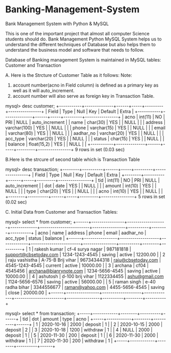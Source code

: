 # Banking-Management-System
Bank Management System with Python &amp; MySQL

This is one of the important project that almost all computer Science students should do. Bank Management Python MySQL System helps us to understand the different techniques of Database but also helps them to understand the business model and software that needs to follow. 

Database of Banking management System is maintained in MySQL tables: Customer and Transaction

A. Here is the Strcture of Customer Table as it follows:
Note: 
  1. account number(acno in Field column) is defined as a primary key as well as it will auto_increment.
  2. account number will also serve as foreign key in Transaction Table.
  
  mysql> desc customer;
  +-----------+--------------+------+-----+---------+----------------+
  | Field     | Type         | Null | Key | Default | Extra          |
  +-----------+--------------+------+-----+---------+----------------+
  | acno      | int(11)      | NO   | PRI | NULL    | auto_increment |
  | name      | char(30)     | YES  |     | NULL    |                |
  | address   | varchar(100) | YES  |     | NULL    |                |
  | phone     | varchar(15)  | YES  |     | NULL    |                |
  | email     | varchar(80)  | YES  |     | NULL    |                |
  | aadhar_no | varchar(20)  | YES  |     | NULL    |                |
  | acc_type  | varchar(20)  | YES  |     | NULL    |                |
  | status    | char(15)     | YES  |     | NULL    |                |
  | balance   | float(15,2)  | YES  |     | NULL    |                |
  +-----------+--------------+------+-----+---------+----------------+
  9 rows in set (0.03 sec)

B.Here is the strcure of second table which is Transaction Table

  mysql> desc transaction;
  +--------+----------+------+-----+---------+----------------+
  | Field  | Type     | Null | Key | Default | Extra          |
  +--------+----------+------+-----+---------+----------------+
  | tid    | int(11)  | NO   | PRI | NULL    | auto_increment |
  | dot    | date     | YES  |     | NULL    |                |
  | amount | int(10)  | YES  |     | NULL    |                |
  | type   | char(20) | YES  |     | NULL    |                |
  | acno   | int(10)  | YES  |     | NULL    |                |
  +--------+----------+------+-----+---------+----------------+
  5 rows in set (0.02 sec)

C. Initial Data from Customer and Transaction Tables:
  
  mysql> select * from customer;
  +------+----------------+-------------------+-------------+------------------------+----------------+----------+--------+----------+
  | acno | name           | address           | phone       | email                  | aadhar_no      | acc_type | status | balance  |
  +------+----------------+-------------------+-------------+------------------------+----------------+----------+--------+----------+
  |    1 | rakesh kumar   | cf-4 surya nagar  | 987181818   | support@cbsetoday.com  | 1234-1243-4545 | saving   | active | 12200.00 |
  |    2 | raju vashistha | A-75-B Brij vihar | 96734344318 | raju@cbsetoday.com     | 4545-1243-4545 | current  | active | 10000.00 |
  |    3 | archana        | cf04              | 4545456     | archana@bianrynote.com | 1234-5656-4545 | saving   | active | 10000.00 |
  |    4 | ashutosh       | d-100 brij vihar  | 1122334455  | ashu@gmail.com         | 1124-5656-6576 | saving   | active | 56000.00 |
  |    5 | raman singh    | e-40 radha bihar  | 3344556677  | raman@yahoo.com        | 4455-5656-4545 | saving   | close  | 20000.00 |
  +------+----------------+-------------------+-------------+------------------------+----------------+----------+--------+----------+

  mysql> select * from transaction;
  +-----+------------+--------+----------+------+
  | tid | dot        | amount | type     | acno |
  +-----+------------+--------+----------+------+
  |   1 | 2020-10-16 |   2000 | deposit  |    1 |
  |   2 | 2020-10-15 |   2000 | deposit  |    2 |
  |   3 | 2020-10-18 |   1200 | withdraw |    1 |
  |   4 | NULL       |   2000 | deposit  |    1 |
  |   5 | 2020-11-30 |    200 | deposit  |    1 |
  |   6 | 2020-11-30 |   2000 | withdraw |    1 |
  |   7 | 2020-11-30 |    200 | withdraw |    1 |
  +-----+------------+--------+----------+------+
